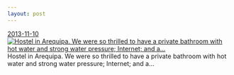 ```yaml
---
layout: post
---
```


<p>
  <time><a href="/169">2013-11-10</a></time>
  <a href="/169"><img src="{{ site.assets_url }}/169-640.jpg" srcset="{{ site.assets_url }}/169-1280.jpg 1280w, {{ site.assets_url }}/169-960.jpg 960w, {{ site.assets_url }}/169-640.jpg 640w, {{ site.assets_url }}/169-320.jpg 320w" sizes="(min-width: 700px) 50vw, calc(100vw - 2rem)" alt="Hostel in Arequipa. We were so thrilled to have a private bathroom with hot water and strong water pressure; Internet; and a..." /></a>
  <span>Hostel in Arequipa. We were so thrilled to have a private bathroom with hot water and strong water pressure; Internet; and a...</span>
</p>
